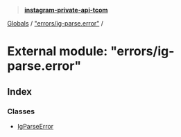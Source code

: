 > **[instagram-private-api-tcom](../README.md)**

[Globals](../README.md) / ["errors/ig-parse.error"](_errors_ig_parse_error_.md) /

# External module: "errors/ig-parse.error"

## Index

### Classes

* [IgParseError](../classes/_errors_ig_parse_error_.igparseerror.md)